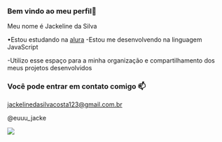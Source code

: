 ### Bem vindo ao meu perfil💙

Meu nome é Jackeline da Silva 

•Estou estudando na [alura](https.//www.alura.com.br)
-Estou me desenvolvendo na linguagem JavaScript 

-Utilizo esse espaço para a minha organização e compartilhamento dos meus projetos desenvolvidos 


### Você pode entrar em contato comigo 📫

jackelinedasilvacosta123@gmail.com.br

@euuu_jacke

![](https://tenor.com/pt-BR/view/naruto-gif-19427546)
